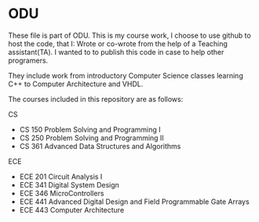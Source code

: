 # ODU
These file is part of ODU.
This is my course work, I choose to use github to host the code, that I: Wrote or co-wrote from the help of a Teaching assistant(TA).
I wanted to to publish this code in case to help other programers.

They include work from introductory Computer Science classes learning C++ to Computer Architecture and VHDL.

The courses included in this repository are as follows:

CS

- CS 150 Problem Solving and Programming I
- CS 250 Problem Solving and Programming II
- CS 361 Advanced Data Structures and Algorithms

ECE

- ECE 201 Circuit Analysis I
- ECE 341 Digital System Design
- ECE 346 MicroControllers
- ECE 441 Advanced Digital Design and Field Programmable Gate Arrays
- ECE 443 Computer Architecture
